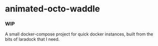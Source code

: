 # animated-octo-waddle

### WIP

A small docker-compose project for quick docker instances, built from the bits of laradock that I need.